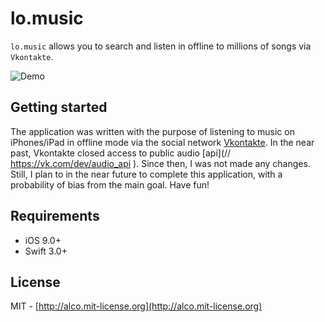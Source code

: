 # lo.music

`lo.music` allows you to search and listen in offline to millions of songs via `Vkontakte`.

![Demo](http://i.giphy.com/mRKcCYvn8zhuM.gif)

## Getting started
The application was written with the purpose of listening to music on iPhones/iPad in offline mode via the social network [Vkontakte](https://vk.com/). In the near past, Vkontakte closed access to public audio [api](// https://vk.com/dev/audio_api
). Since then, I was not made any changes. Still, I plan to in the near future to complete this application, with a probability of bias from the main goal. Have fun!

## Requirements
- iOS 9.0+
- Swift 3.0+

## License
MIT - [http://alco.mit-license.org](http://alco.mit-license.org)
